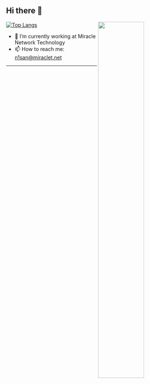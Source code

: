 ## Hi there 👋

[<img align="right" width="50%" src="https://github-readme-stats.vercel.app/api?username=N1san&show_icons=true&theme=vue">](https://github.com/N1san)
[]()
[![Top Langs](https://github-readme-stats.vercel.app/api/top-langs/?username=N1san&layout=compact)](https://github.com/N1san)

- 🔭 I’m currently working at Miracle Network Technology
- 📫 How to reach me: n1san@miraclet.net

---

